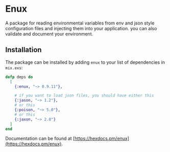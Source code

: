 # Enux

A package for reading environmental variables from env and json style configuration files and injecting them into your application.
you can also validate and document your environment.

## Installation

The package can be installed by adding `enux` to your list of dependencies in `mix.exs`:

```elixir
defp deps do
  [
    {:enux, "~> 0.9.11"},

    # if you want to load json files, you should have either this
    {:jason, "~> 1.2"},
    # or this
    {:poison, "~> 5.0"},
    # or this
    {:jaxon, "~> 2.0"}
  ]
end
```

Documentation can be found at [https://hexdocs.pm/enux](https://hexdocs.pm/enux).
